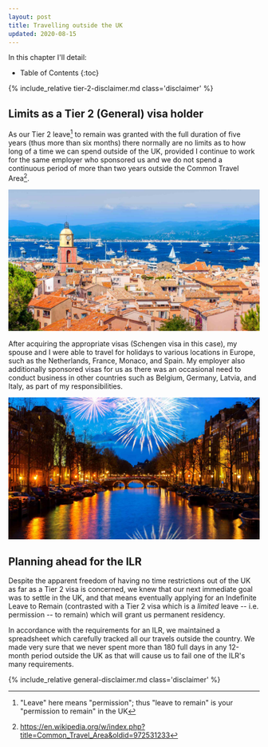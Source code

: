 ```yaml
---
layout: post
title: Travelling outside the UK
updated: 2020-08-15
---
```


In this chapter I'll detail:

* Table of Contents
{:toc}

{% include_relative tier-2-disclaimer.md class='disclaimer' %}

## Limits as a Tier 2 (General) visa holder
As our Tier 2 leave[^leave] to remain was granted with the full duration of five years (thus more than six months) there normally are no limits as to how long of a time we can spend outside of the UK, provided I continue to work for the same employer who sponsored us and we do not spend a continuous period of more than two years outside the Common Travel Area[^common-travel-area].

[^leave]: "Leave" here means "permission"; thus "leave to remain" is your "permission to remain" in the UK
[^common-travel-area]: <https://en.wikipedia.org/w/index.php?title=Common_Travel_Area&oldid=972531233>

![](/assets/saint-tropez.jpg)

After acquiring the appropriate visas (Schengen visa in this case), my spouse and I were able to travel for holidays to various locations in Europe, such as the Netherlands, France, Monaco, and Spain. My employer also additionally sponsored visas for us as there was an occasional need to conduct business in other countries such as Belgium, Germany, Latvia, and Italy, as part of my responsibilities.

![](/assets/amsterdam-fireworks.jpg)

## Planning ahead for the ILR

Despite the apparent freedom of having no time restrictions out of the UK as far as a Tier 2 visa is concerned, we knew that our next immediate goal was to settle in the UK, and that means eventually applying for an Indefinite Leave to Remain (contrasted with a Tier 2 visa which is a *limited* leave -- i.e. permission -- to remain) which will grant us permanent residency.

In accordance with the requirements for an ILR, we maintained a spreadsheet which carefully tracked all our travels outside the country. We made very sure that we never spent more than 180 full days in any 12-month period outside the UK as that will cause us to fail one of the ILR's many requirements.

{% include_relative general-disclaimer.md class='disclaimer' %}
